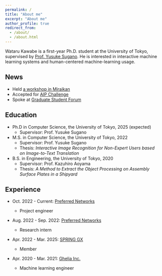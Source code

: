 ```yaml
---
permalink: /
title: "About me"
excerpt: "About me"
author_profile: true
redirect_from: 
  - /about/
  - /about.html
---
```


Wataru Kawabe is a first-year Ph.D. student at the University of Tokyo, supervised by [Prof. Yusuke Sugano](https://www.yusuke-sugano.info/). He is interested in interactive machine learning systems and human-centered machine-learning usage. 

News
------
* Held [a workshop in Miraikan](https://www.miraikan.jst.go.jp/events/202207302596.html)
* Accepted for [AIP Challenge](https://www.jst.go.jp/kisoken/aip/program/wakate/challenge/list2022.html)
* Spoke at [Graduate Student Forum](https://tcjs.u-tokyo.ac.jp/ja/archives/3170)

Education
------
* Ph.D in Computer Science, the University of Tokyo, 2025 (expected)
  * Supervisor: Prof. Yusuke Sugano
* M.S. in Computer Science, the University of Tokyo, 2022
  * Supervisor: Prof. Yusuke Sugano
  * Thesis: *Interactive Image Recognition for Non-Expert Users based on Image-to-Text Translation*
* B.S. in Engineering, the University of Tokyo, 2020
  * Supervisor: Prof. Kazuhiro Aoyama
  * Thesis: *A Method to Extract the Object Processing on Assembly Surface Plates in a Shipyard*


Experience
------
* Oct. 2022 - Current: [Preferred Networks](https://www.preferred.jp/)
  * Project engineer

* Aug. 2022 - Sep. 2022: [Preferred Networks](https://www.preferred.jp/)
  * Research intern
  
* Apr. 2022 - Mar. 2025: [SPRING GX](https://spring-gx.adm.s.u-tokyo.ac.jp/)
  * Member

* Apr. 2020 - Mar. 2021: [Ghelia Inc.](https://ghelia.com/)
  * Machine learning engineer
